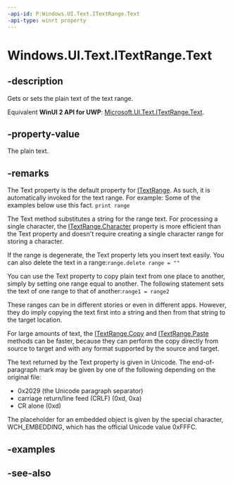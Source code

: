 ```yaml
---
-api-id: P:Windows.UI.Text.ITextRange.Text
-api-type: winrt property
---
```


<!-- Property syntax
public string Text { get;  set; }
-->

# Windows.UI.Text.ITextRange.Text

## -description
Gets or sets the plain text of the text range.

Equivalent **WinUI 2 API for UWP**: [Microsoft.UI.Text.ITextRange.Text](/windows/winui/api/microsoft.ui.text.itextrange.text).

## -property-value
The plain text.

## -remarks
The Text property is the default property for [ITextRange](itextrange.md). As such, it is automatically invoked for the text range. For example: Some of the examples below use this fact. `print range`

The Text method substitutes a string for the range text. For processing a single character, the [ITextRange.Character](itextrange_character.md) property is more efficient than the Text property and doesn't require creating a single character range for storing a character.

If the range is degenerate, the Text property lets you insert text easily. You can also delete the text in a range:`range.delete
range = ""`

You can use the Text property to copy plain text from one place to another, simply by setting one range equal to another. The following statement sets the text of one range to that of another:`range1 = range2`

These ranges can be in different stories or even in different apps. However, they do imply copying the text first into a string and then from that string to the target location.

For large amounts of text, the [ITextRange.Copy](itextrange_copy_4862135.md) and [ITextRange.Paste](itextrange_paste_955889140.md) methods can be faster, because they can perform the copy directly from source to target and with any format supported by the source and target.

The text returned by the Text property is given in Unicode. The end-of-paragraph mark may be given by one of the following depending on the original file:
+ 0x2029 (the Unicode paragraph separator)
+ carriage return/line feed (CRLF) (0xd, 0xa)
+ CR alone (0xd)


The placeholder for an embedded object is given by the special character, WCH_EMBEDDING, which has the official Unicode value 0xFFFC.

## -examples

## -see-also
